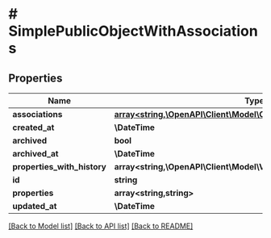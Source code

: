# # SimplePublicObjectWithAssociations

## Properties

Name | Type | Description | Notes
------------ | ------------- | ------------- | -------------
**associations** | [**array<string,\OpenAPI\Client\Model\CollectionResponseAssociatedId>**](CollectionResponseAssociatedId.md) |  | [optional]
**created_at** | **\DateTime** |  |
**archived** | **bool** |  | [optional]
**archived_at** | **\DateTime** |  | [optional]
**properties_with_history** | **array<string,\OpenAPI\Client\Model\ValueWithTimestamp[]>** |  | [optional]
**id** | **string** |  |
**properties** | **array<string,string>** |  |
**updated_at** | **\DateTime** |  |

[[Back to Model list]](../../README.md#models) [[Back to API list]](../../README.md#endpoints) [[Back to README]](../../README.md)
